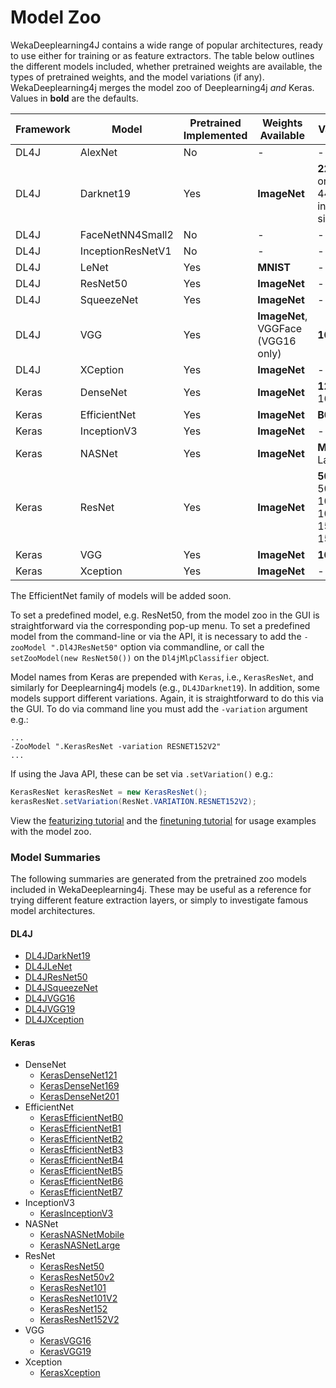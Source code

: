 # Model Zoo

WekaDeeplearning4J contains a wide range of popular architectures, ready to use either for training or as feature extractors.
The table below outlines the different models included, whether pretrained weights are available, the types of pretrained weights,
and the model variations (if any). WekaDeeplearning4j merges the model zoo of Deeplearning4j *and* Keras.
Values in **bold** are the defaults.

| Framework | Model             | Pretrained Implemented | Weights Available                  | Varieties                            |
|-----------|-------------------|------------------------|------------------------------------|--------------------------------------|
| DL4J      | AlexNet           | No                     | -                                  | -                                    |
| DL4J      | Darknet19         | Yes                    | **ImageNet**                       | **224x224** or 448x448 input size    |
| DL4J      | FaceNetNN4Small2  | No                     | -                                  | -                                    |
| DL4J      | InceptionResNetV1 | No                     | -                                  | -                                    |
| DL4J      | LeNet             | Yes                    | **MNIST**                          | -                                    |
| DL4J      | ResNet50          | Yes                    | **ImageNet**                       | -                                    |
| DL4J      | SqueezeNet        | Yes                    | **ImageNet**                       | -                                    |
| DL4J      | VGG               | Yes                    | **ImageNet**, VGGFace (VGG16 only) | **16**, 19                           |
| DL4J      | XCeption          | Yes                    | **ImageNet**                       | -                                    |
| Keras     | DenseNet          | Yes                    | **ImageNet**                       | **121**, 169, 201                    |
| Keras     | EfficientNet      | Yes                    | **ImageNet**                       | **B0**-B7                            |
| Keras     | InceptionV3       | Yes                    | **ImageNet**                       | -                                    |
| Keras     | NASNet            | Yes                    | **ImageNet**                       | **Mobile**, Large                    |
| Keras     | ResNet            | Yes                    | **ImageNet**                       | **50**, 50V2, 101, 101V2, 152, 152V2 |
| Keras     | VGG               | Yes                    | **ImageNet**                       | **16**, 19                           |
| Keras     | Xception          | Yes                    | **ImageNet**                       | -                                    |

The EfficientNet family of models will be added soon.

To set a predefined model, e.g. ResNet50, from the model zoo in the GUI is straightforward via the corresponding pop-up menu. 
To set a predefined model from the command-line or via the API, it is necessary to add the 
`-zooModel ".Dl4JResNet50"` option via commandline, or call the `setZooModel(new ResNet50())` on the `Dl4jMlpClassifier` object.

Model names from Keras are prepended with `Keras`, i.e., `KerasResNet`, and similarly for Deeplearning4j models (e.g., `DL4JDarknet19`).
In addition, some models support different variations. Again, it is straightforward to do this via the GUI. 
To do via command line you must add the `-variation` argument e.g.:

```shell
...
-ZooModel ".KerasResNet -variation RESNET152V2" 
...
```

If using the Java API, these can be set via `.setVariation()` e.g.:

```java
KerasResNet kerasResNet = new KerasResNet();
kerasResNet.setVariation(ResNet.VARIATION.RESNET152V2);
```

View the [featurizing tutorial](../examples/featurize-mnist.md) and the [finetuning tutorial](../examples/classifying-your-own.md)
for usage examples with the model zoo.

### Model Summaries

The following summaries are generated from the pretrained zoo models included in WekaDeeplearning4j. 
These may be useful as a reference for trying different feature extraction layers, or simply to
investigate famous model architectures.

#### DL4J
* [DL4JDarkNet19](../model-zoo/dl4j/DL4JDarkNet19.md)
* [DL4JLeNet](../model-zoo/dl4j/DL4JLeNet.md)
* [DL4JResNet50](../model-zoo/dl4j/DL4JResNet50.md)
* [DL4JSqueezeNet](../model-zoo/dl4j/DL4JSqueezeNet.md)
* [DL4JVGG16](../model-zoo/dl4j/DL4JVGG16.md)
* [DL4JVGG19](../model-zoo/dl4j/DL4JVGG19.md)
* [DL4JXception](../model-zoo/dl4j/DL4JXception.md)

#### Keras
* DenseNet
    * [KerasDenseNet121](../model-zoo/keras/KerasDenseNet121.md)
    * [KerasDenseNet169](../model-zoo/keras/KerasDenseNet169.md)
    * [KerasDenseNet201](../model-zoo/keras/KerasDenseNet201.md)
* EfficientNet
    * [KerasEfficientNetB0](../model-zoo/keras/KerasEfficientNetB0.md)
    * [KerasEfficientNetB1](../model-zoo/keras/KerasEfficientNetB1.md)
    * [KerasEfficientNetB2](../model-zoo/keras/KerasEfficientNetB2.md)
    * [KerasEfficientNetB3](../model-zoo/keras/KerasEfficientNetB3.md)
    * [KerasEfficientNetB4](../model-zoo/keras/KerasEfficientNetB4.md)
    * [KerasEfficientNetB5](../model-zoo/keras/KerasEfficientNetB5.md)
    * [KerasEfficientNetB6](../model-zoo/keras/KerasEfficientNetB6.md)
    * [KerasEfficientNetB7](../model-zoo/keras/KerasEfficientNetB7.md)
* InceptionV3
    * [KerasInceptionV3](../model-zoo/keras/KerasInceptionV3.md)
* NASNet
    * [KerasNASNetMobile](../model-zoo/keras/KerasNASNetMobile.md)
    * [KerasNASNetLarge](../model-zoo/keras/KerasNASNetLarge.md)
* ResNet
    * [KerasResNet50](../model-zoo/keras/KerasResNet50.md)
    * [KerasResNet50v2](../model-zoo/keras/KerasResNet50V2.md)
    * [KerasResNet101](../model-zoo/keras/KerasResNet101.md)
    * [KerasResNet101V2](../model-zoo/keras/KerasResNet101V2.md)
    * [KerasResNet152](../model-zoo/keras/KerasResNet152.md)
    * [KerasResNet152V2](../model-zoo/keras/KerasResNet152V2.md)
* VGG
    * [KerasVGG16](../model-zoo/keras/KerasVGG16.md)
    * [KerasVGG19](../model-zoo/keras/KerasVGG19.md)
* Xception
    * [KerasXception](../model-zoo/keras/KerasXception.md)

